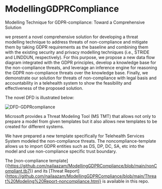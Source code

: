 # ModellingGDPRCompliance
Modelling Technique for GDPR-compliance: Toward a Comprehensive Solution

we present a
novel comprehensive solution for developing a threat modelling
technique to address threats of non-compliance and mitigate them
by taking GDPR requirements as the baseline and combining
them with the existing security and privacy modelling techniques
(i.e., STRIDE and LINDDUN, respectively). For this purpose, we
propose a new data flow diagram integrated with the GDPR
principles, develop a knowledge base for the non-compliance
threats, and leverage an inference engine for reasoning the GDPR
non-compliance threats over the knowledge base. Finally, we
demonstrate our solution for threats of non-compliance with
legal basis and accountability in a telehealth system to show
the feasibility and effectiveness of the proposed solution.

The novel DFD is illustrated below:

![DFD-GDPRcompliance](https://user-images.githubusercontent.com/132493093/236053887-93ce97b7-9fcc-450b-b0ab-c36fe2a7c5e4.png)

Microsoft provides a Threat Modeling Tool (MS TMT) that allows not only to prepare a model from given templates but it also allows new templates to be created for different systems. 

We have prepared a new template specifically for Telehealth Services System modeled the non-compliance threats. The noncompliance-template allows us to import GDPR entities such as DS, DP, DC, SA, etc into the model and use non-compliance specific trust boundary.

The [non-compliance template]{(https://github.com/nailaazam/ModellingGDPRCompliance/blob/main/nonCompliant.tb7)} and its [Threat Report]{https://github.com/nailaazam/ModellingGDPRCompliance/blob/main/Threat%20Modeling%20Report-noncompliance.html} is available in this repo.
